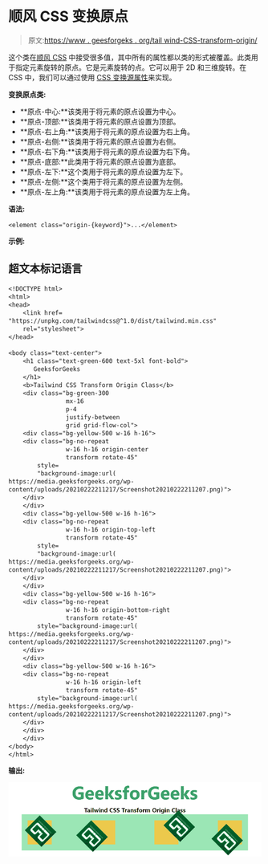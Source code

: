 # 顺风 CSS 变换原点

> 原文:[https://www . geesforgeks . org/tail wind-CSS-transform-origin/](https://www.geeksforgeeks.org/tailwind-css-transform-origin/)

这个类在[顺风 CSS](https://www.geeksforgeeks.org/css-tailwind-introduction/) 中接受很多值，其中所有的属性都以类的形式被覆盖。此类用于指定元素旋转的原点。它是元素旋转的点。它可以用于 2D 和三维旋转。在 CSS 中，我们可以通过使用 [CSS 变换源属性](https://www.geeksforgeeks.org/css-transform-origin-property/)来实现。

**变换原点类:**

*   **原点-中心:**该类用于将元素的原点设置为中心。
*   **原点-顶部:**该类用于将元素的原点设置为顶部。
*   **原点-右上角:**该类用于将元素的原点设置为右上角。
*   **原点-右侧:**该类用于将元素的原点设置为右侧。
*   **原点-右下角:**该类用于将元素的原点设置为右下角。
*   **原点-底部:**此类用于将元素的原点设置为底部。
*   **原点-左下:**这个类用于将元素的原点设置为左下。
*   **原点-左侧:**这个类用于将元素的原点设置为左侧。
*   **原点-左上角:**该类用于将元素的原点设置为左上角。

**语法:**

```
<element class="origin-{keyword}">...</element>
```

**示例:**

## 超文本标记语言

```
<!DOCTYPE html> 
<html> 
<head> 
    <link href= 
"https://unpkg.com/tailwindcss@^1.0/dist/tailwind.min.css"
    rel="stylesheet"> 
</head> 

<body class="text-center"> 
    <h1 class="text-green-600 text-5xl font-bold"> 
       GeeksforGeeks 
    </h1> 
    <b>Tailwind CSS Transform Origin Class</b> 
    <div class="bg-green-300 
                mx-16
                p-4
                justify-between 
                grid grid-flow-col"> 
    <div class="bg-yellow-500 w-16 h-16">
    <div class="bg-no-repeat
                w-16 h-16 origin-center
                transform rotate-45" 
        style= 
        "background-image:url( 
https://media.geeksforgeeks.org/wp-content/uploads/20210222211217/Screenshot20210222211207.png)"> 
    </div> 
    </div>
    <div class="bg-yellow-500 w-16 h-16">
    <div class="bg-no-repeat 
                w-16 h-16 origin-top-left
                transform rotate-45" 
        style= 
        "background-image:url( 
https://media.geeksforgeeks.org/wp-content/uploads/20210222211217/Screenshot20210222211207.png)"> 
    </div>
    </div>
    <div class="bg-yellow-500 w-16 h-16">
    <div class="bg-no-repeat 
                w-16 h-16 origin-bottom-right 
                transform rotate-45" 
        style="background-image:url( 
https://media.geeksforgeeks.org/wp-content/uploads/20210222211217/Screenshot20210222211207.png)"> 
    </div> 
    </div>
    <div class="bg-yellow-500 w-16 h-16">
    <div class="bg-no-repeat 
                w-16 h-16 origin-left
                transform rotate-45" 
        style="background-image:url( 
https://media.geeksforgeeks.org/wp-content/uploads/20210222211217/Screenshot20210222211207.png)"> 
    </div>
    </div>
    </div> 
</body> 
</html> 
```

**输出:**

![](img/d2060208c720ce199ff5f385d44b0d01.png)